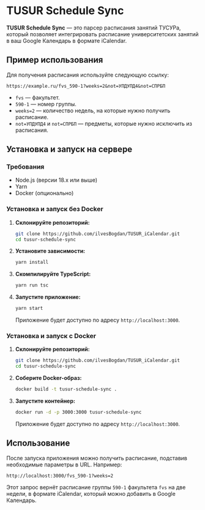 # TUSUR Schedule Sync

**TUSUR Schedule Sync** — это парсер расписания занятий ТУСУРа, который позволяет интегрировать расписание университетских занятий в ваш Google Календарь в формате iCalendar.

## Пример использования

Для получения расписания используйте следующую ссылку:

```plaintext
https://example.ru/fvs_590-1?weeks=2&not=УПДУПД4&not=СПРБП
```

- `fvs` — факультет.
- `590-1` — номер группы.
- `weeks=2` — количество недель, на которые нужно получить расписание.
- `not=УПДУПД4` и `not=СПРБП` — предметы, которые нужно исключить из расписания.

## Установка и запуск на сервере

### Требования

- Node.js (версии 18.x или выше)
- Yarn
- Docker (опционально)

### Установка и запуск без Docker

1. **Склонируйте репозиторий:**
    ```bash
    git clone https://github.com/ilvesBogdan/TUSUR_iCalendar.git
    cd tusur-schedule-sync
    ```

2. **Установите зависимости:**
    ```bash
    yarn install
    ```

3. **Скомпилируйте TypeScript:**
    ```bash
    yarn run tsc
    ```

4. **Запустите приложение:**
    ```bash
    yarn start
    ```

    Приложение будет доступно по адресу `http://localhost:3000`.

### Установка и запуск с Docker

1. **Склонируйте репозиторий:**
    ```bash
    git clone https://github.com/ilvesBogdan/TUSUR_iCalendar.git
    cd tusur-schedule-sync
    ```

2. **Соберите Docker-образ:**
    ```bash
    docker build -t tusur-schedule-sync .
    ```

3. **Запустите контейнер:**
    ```bash
    docker run -d -p 3000:3000 tusur-schedule-sync
    ```

    Приложение будет доступно по адресу `http://localhost:3000`.

## Использование

После запуска приложения можно получить расписание, подставив необходимые параметры в URL. Например:

```plaintext
http://localhost:3000/fvs_590-1?weeks=2
```

Этот запрос вернёт расписание группы `590-1` факультета `fvs` на две недели, в формате iCalendar, который можно добавить в Google Календарь.